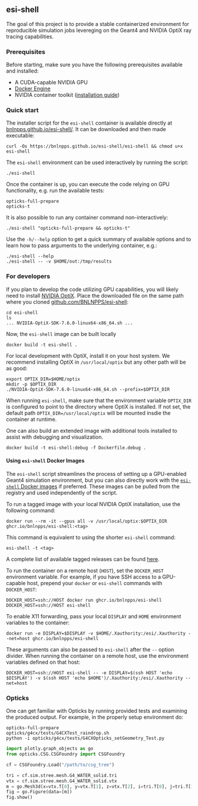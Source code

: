 ## esi-shell

The goal of this project is to provide a stable containerized environment for reproducible
simulation jobs levereging on the Geant4 and NVIDIA OptiX ray tracing capabilities.

### Prerequisites

Before starting, make sure you have the following prerequisites available and installed:

* A CUDA-capable NVIDIA GPU
* [Docker Engine](https://docs.docker.com/engine/install/)
* NVIDIA container toolkit ([installation guide](https://docs.nvidia.com/datacenter/cloud-native/container-toolkit/latest/install-guide.html))


### Quick start

The installer script for the `esi-shell` container is available directly at
[bnlnpps.github.io/esi-shell/](https://bnlnpps.github.io/esi-shell/esi-shell). It can be downloaded
and then made executable:

```shell
curl -Os https://bnlnpps.github.io/esi-shell/esi-shell && chmod u+x esi-shell
```

The `esi-shell` environment can be used interactively by running the script:

```shell
./esi-shell
```

Once the container is up, you can execute the code relying on GPU functionality, e.g. run the
available tests:

```shell
opticks-full-prepare
opticks-t
```

It is also possible to run any container command non-interactively:

```shell
./esi-shell "opticks-full-prepare && opticks-t"
```

Use the `-h/--help` option to get a quick summary of available options and to learn how to pass
arguments to the underlying container, e.g.:

```shell
./esi-shell --help
./esi-shell -- -v $HOME/out:/tmp/results
```


### For developers

If you plan to develop the code utilizing GPU capabilities, you will likely need to install [NVIDIA
OptiX](https://developer.nvidia.com/designworks/optix/download). Place the downloaded file on the
same path where you cloned [github.com/BNLNPPS/esi-shell](https://github.com/BNLNPPS/esi-shell):

```shell
cd esi-shell
ls
... NVIDIA-OptiX-SDK-7.6.0-linux64-x86_64.sh ...
```

Now, the `esi-shell` image can be built locally

```shell
docker build -t esi-shell .
```

For local development with OptiX, install it on your host system. We recommend installing OptiX in
`/usr/local/optix` but any other path will be as good:

```
export OPTIX_DIR=$HOME/optix
mkdir -p $OPTIX_DIR
./NVIDIA-OptiX-SDK-7.6.0-linux64-x86_64.sh --prefix=$OPTIX_DIR
```

When running `esi-shell`, make sure that the environment variable `OPTIX_DIR` is configured to point
to the directory where OptiX is installed. If not set, the default path `OPTIX_DIR=/usr/local/optix`
will be mounted insdie the container at runtime.

One can also build an extended image with additional tools installed to assist with debugging and visualization.

```shell
docker build -t esi-shell:debug -f Dockerfile.debug .
```


#### Using `esi-shell` Docker Images

The `esi-shell` script streamlines the process of setting up a GPU-enabled Geant4 simulation environment, but you can
also directly work with the [`esi-shell` Docker images](https://github.com/BNLNPPS/esi-shell/pkgs/container/esi-shell)
if preferred. These images can be pulled from the registry and used independently of the script.

To run a tagged image with your local NVIDIA OptiX installation, use the following command:

```shell
docker run --rm -it --gpus all -v /usr/local/optix:$OPTIX_DIR ghcr.io/bnlnpps/esi-shell:<tag>
```

This command is equivalent to using the shorter `esi-shell` command:

```shell
esi-shell -t <tag>
```

A complete list of available tagged releases can be found [here](https://github.com/BNLNPPS/esi-shell/pkgs/container/esi-shell).

To run the container on a remote host (`HOST`), set the `DOCKER_HOST` environment variable. For example, if you have SSH
access to a GPU-capable host, prepend your `docker` or `esi-shell` commands with `DOCKER_HOST`:

```shell
DOCKER_HOST=ssh://HOST docker run ghcr.io/bnlnpps/esi-shell
DOCKER_HOST=ssh://HOST esi-shell
```

To enable X11 forwarding, pass your local `DISPLAY` and `HOME` environment variables to the container:

```shell
docker run -e DISPLAY=$DISPLAY -v $HOME/.Xauthority:/esi/.Xauthority --net=host ghcr.io/bnlnpps/esi-shell
```

These arguments can also be passed to `esi-shell` after the `--` option divider. When running the container on a remote host, use the environment variables defined on that host:

```shell
DOCKER_HOST=ssh://HOST esi-shell -- -e DISPLAY=$(ssh HOST 'echo $DISPLAY') -v $(ssh HOST 'echo $HOME')/.Xauthority:/esi/.Xauthority --net=host
```


### Opticks

One can get familiar with Opticks by running provided tests and examining the produced output. For
example, in the properly setup environment do:

```shell
opticks-full-prepare
opticks/g4cx/tests/G4CXTest_raindrop.sh
python -i opticks/g4cx/tests/G4CXOpticks_setGeometry_Test.py
```

```python
import plotly.graph_objects as go
from opticks.CSG.CSGFoundry import CSGFoundry

cf = CSGFoundry.Load("/path/to/csg_tree")

tri = cf.sim.stree.mesh.G4_WATER_solid.tri
vtx = cf.sim.stree.mesh.G4_WATER_solid.vtx
m = go.Mesh3d(x=vtx.T[0], y=vtx.T[1], z=vtx.T[2], i=tri.T[0], j=tri.T[1], k=tri.T[2], color='green', opacity=0.2)
fig = go.Figure(data=[m])
fig.show()
```
